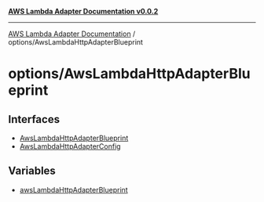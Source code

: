 [**AWS Lambda Adapter Documentation v0.0.2**](../../README.md)

***

[AWS Lambda Adapter Documentation](../../modules.md) / options/AwsLambdaHttpAdapterBlueprint

# options/AwsLambdaHttpAdapterBlueprint

## Interfaces

- [AwsLambdaHttpAdapterBlueprint](interfaces/AwsLambdaHttpAdapterBlueprint.md)
- [AwsLambdaHttpAdapterConfig](interfaces/AwsLambdaHttpAdapterConfig.md)

## Variables

- [awsLambdaHttpAdapterBlueprint](variables/awsLambdaHttpAdapterBlueprint.md)

